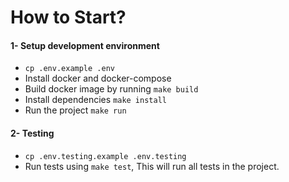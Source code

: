 # How to Start?

#### 1- Setup development environment

- `cp .env.example .env`
- Install docker and docker-compose
- Build docker image by running `make build`
- Install dependencies `make install`
- Run the project `make run`

#### 2- Testing

- `cp .env.testing.example .env.testing`
- Run tests using `make test`, This will run all tests in the project.
